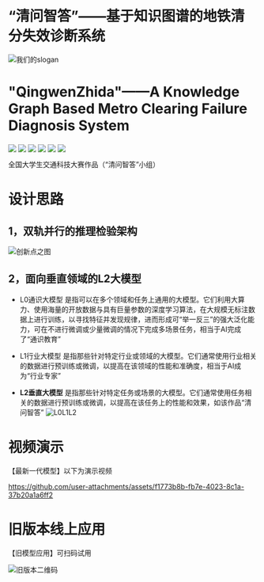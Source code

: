 # “清问智答”——基于知识图谱的地铁清分失效诊断系统
![我们的slogan](https://github.com/user-attachments/assets/4de8519e-25d0-4751-b5fd-70a2892906ed)
# "QingwenZhida"——A Knowledge Graph Based Metro Clearing Failure Diagnosis System
<a href="https://github.com/weyumm" target="_blank"><img  align=center src="https://img.shields.io/badge/项目介绍-Qfzd-%2316ff47?style=flat"/></a>    <a href="[https://space.bilibili.com/347006675](https://www.bilibili.com/video/BV1GVdwYMENa/?vd_source=17829e412fbf48cecf092ac260acc65b)" target="_blank"><img  align=center src="https://img.shields.io/badge/演示视频-Qfzd-%2324f9a6?style=flat"/></a>    <a href="https://gitee.com/weyumm" target="_blank"><img  align=center src="https://img.shields.io/badge/gitee-代码仓库-%2324eff9?style=flat"/></a>    <a href="https://gitlab.com/weyumm" target="_blank"><img  align=center src="https://img.shields.io/badge/gitlab-模型备份-%233ab7f2?style=flat"/></a>    <a href="https://modelscope.cn/profile/weiyumm" target="_blank"><img  align=center src="https://img.shields.io/badge/modelscope-魔塔社区-%23a73af2?style=flat"/></a>    <a href="https://weyumm.github.io/" target="_blank"><img  align=center src="https://img.shields.io/badge/Blog-技术博客-%23f283f0?style=flat"/></a>

全国大学生交通科技大赛作品（“清问智答”小组）

# 设计思路
## 1，双轨并行的推理检验架构
![创新点之图](https://github.com/user-attachments/assets/c7ce0fb8-8f28-4ded-a04e-bb8707a0d494)

## 2，面向垂直领域的L2大模型
- L0通识大模型 是指可以在多个领域和任务上通用的大模型。它们利用大算力、使用海量的开放数据与具有巨量参数的深度学习算法，在大规模无标注数据上进行训练，以寻找特征并发现规律，进而形成可“举一反三”的强大泛化能力，可在不进行微调或少量微调的情况下完成多场景任务，相当于AI完成了“通识教育”

- L1行业大模型 是指那些针对特定行业或领域的大模型。它们通常使用行业相关的数据进行预训练或微调，以提高在该领域的性能和准确度，相当于AI成为“行业专家”
  
- **L2垂直大模型** 是指那些针对特定任务或场景的大模型。它们通常使用任务相关的数据进行预训练或微调，以提高在该任务上的性能和效果，如该作品“清问智答”
![L0L1L2](https://github.com/user-attachments/assets/986a7b24-def7-4604-b5dd-956b3d463ce2)


# 视频演示
【最新一代模型】以下为演示视频

https://github.com/user-attachments/assets/f1773b8b-fb7e-4023-8c1a-37b20a1a6ff2


# 旧版本线上应用
【旧模型应用】可扫码试用

![旧版本二维码](https://github.com/user-attachments/assets/2f33bb52-7232-48ad-9555-221942ccf6bc)
